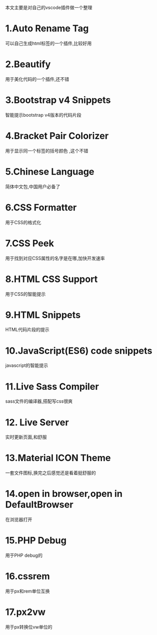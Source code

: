 本文主要是对自己的vscode插件做一个整理

# 1.Auto Rename Tag

可以自己生成html标签的一个插件,比较好用

# 2.Beautify

用于美化代码的一个插件,还不错

# 3.Bootstrap v4 Snippets

智能提示bootstrap v4版本的代码片段

# 4.Bracket Pair Colorizer

用于显示同一个标签的括号颜色 ,这个不错

# 5.Chinese Language

简体中文包,中国用户必备了

# 6.CSS Formatter

用于CSS的格式化

# 7.CSS Peek

用于找到对应CSS属性的名字是在哪,加快开发速率

# 8.HTML CSS Support

用于CSS的智能提示

# 9.HTML Snippets

HTML代码片段的提示

# 10.JavaScript(ES6) code snippets

javascript的智能提示

# 11.Live Sass Compiler

sass文件的编译器,搭配写css很爽

# 12. Live Server

实时更新页面,和舒服

# 13.Material ICON Theme

一套文件图标,换完之后感觉还是看着挺舒服的

# 14.open in browser,open in DefaultBrowser

在浏览器打开

# 15.PHP Debug

用于PHP debug的

# 16.cssrem

用于px和rem单位互换

# 17.px2vw

用于px转换位vw单位的